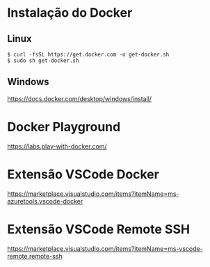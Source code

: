 # Instalação do Docker

## Linux

```
$ curl -fsSL https://get.docker.com -o get-docker.sh
$ sudo sh get-docker.sh
```

## Windows

https://docs.docker.com/desktop/windows/install/

# Docker Playground

 https://labs.play-with-docker.com/ 

 # Extensão VSCode Docker

 https://marketplace.visualstudio.com/items?itemName=ms-azuretools.vscode-docker

 # Extensão VSCode Remote SSH

 https://marketplace.visualstudio.com/items?itemName=ms-vscode-remote.remote-ssh


